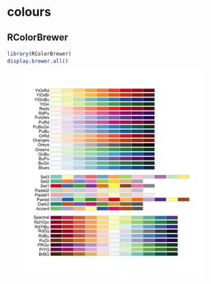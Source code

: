 # colours

## RColorBrewer

```r
library(RColorBrewer)
display.brewer.all()

```

<figure><img src="../.gitbook/assets/rcolorbrewer_palette.png" alt=""><figcaption></figcaption></figure>

